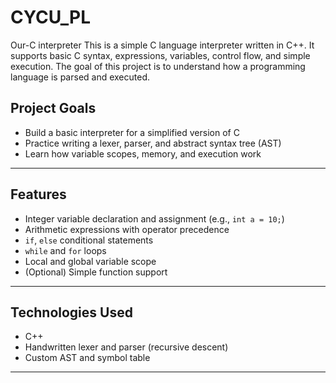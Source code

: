 # CYCU_PL
Our-C interpreter
This is a simple C language interpreter written in C++. It supports basic C syntax, expressions, variables, control flow, and simple execution. The goal of this project is to understand how a programming language is parsed and executed.


## Project Goals

- Build a basic interpreter for a simplified version of C
- Practice writing a lexer, parser, and abstract syntax tree (AST)
- Learn how variable scopes, memory, and execution work

---


## Features

- Integer variable declaration and assignment (e.g., `int a = 10;`)
- Arithmetic expressions with operator precedence
- `if`, `else` conditional statements
- `while` and `for` loops
- Local and global variable scope
- (Optional) Simple function support

---

## Technologies Used

- C++
- Handwritten lexer and parser (recursive descent)
- Custom AST and symbol table

- ---
